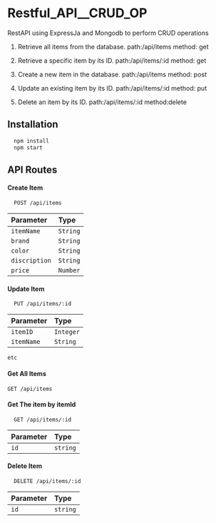 # Restful_API__CRUD_OP

RestAPI using ExpressJa and Mongodb  to perform CRUD operations

1. Retrieve all items from the database.
path:/api/items method: get
 
2. Retrieve a specific item by its ID.
path:/api/items/:id method: get
 
3. Create a new item in the database.
path:/api/items method: post
 
4. Update an existing item by its ID.
path:/api/items/:id method: put
 
5. Delete an item by its ID.
path:/api/items/:id method:delete







## Installation


```bash
  npm install
  npm start
```
    
## API Routes

#### Create Item

```http
  POST /api/items
```

| Parameter | Type     | 
| :-------- | :------- | 
|   `itemName`|  `String` |
|   `brand`|  `String` |
|   `color`|  `String` |
| `discription` | `String` |
| `price`       | `Number`   |



#### Update Item

```http
  PUT /api/items/:id
```

| Parameter | Type     | 
| :-------- | :------- | 
| `itemID`      | `Integer` |
| `itemName` | `String`|
`etc`


#### Get All Items
```http
GET /api/items
```

#### Get The item by itemId
```http
  GET /api/items/:id
```

| Parameter | Type     | 
| :-------- | :------- | 
| `id`      | `string` |

#### Delete Item

```http
  DELETE /api/items/:id
```
| Parameter | Type     | 
| :-------- | :------- | 
| `id`      | `string` |
